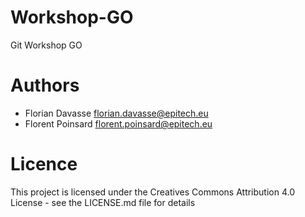 # Workshop-GO
Git Workshop GO

# Authors
- Florian Davasse florian.davasse@epitech.eu
- Florent Poinsard florent.poinsard@epitech.eu

# Licence
This project is licensed under the Creatives Commons Attribution 4.0 License - see the LICENSE.md file for details
